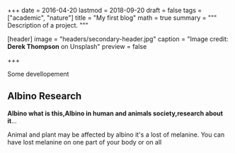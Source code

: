 +++
date = 2016-04-20
lastmod = 2018-09-20
draft = false
tags = ["academic", "nature"]
title = "My first blog"
math = true
summary = """
Description of a project. 
"""

[header]
image = "headers/secondary-header.jpg"
caption = "Image credit: **Derek Thompson** on Unsplash"
preview = false

+++

Some devellopement

## Albino Research

**Albino what is this,Albino in human and animals society,research about it**...

Animal and plant may be affected by albino it's a lost of melanine. You can have lost melanine on one part of your body or on all 
